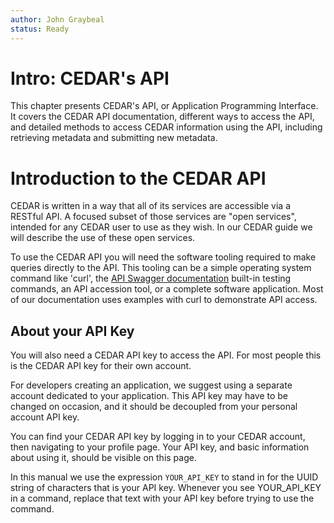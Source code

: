 ```yaml
---
author: John Graybeal
status: Ready
---
```

# Intro: CEDAR's API

This chapter presents CEDAR's API, or Application Programming Interface. 
It covers the CEDAR API documentation, different ways to access the API,
and detailed methods to access CEDAR information using the API,
including retrieving metadata and submitting new metadata.

<h1>Introduction to the CEDAR API</h1>

CEDAR is written in a way that all of its services are accessible via a RESTful API.
A focused subset of those services are "open services",
intended for any CEDAR user to use as they wish.
In our CEDAR guide we will describe the use of these open services.

To use the CEDAR API you will need the software tooling 
required to make queries directly to the API.
This tooling can be a simple operating system command like 'curl', 
the [API Swagger documentation](https://resource.metadatacenter.org/api) 
built-in testing commands, 
an API accession tool, or a complete software application. 
Most of our documentation uses examples with curl to demonstrate API access.

<h2>About your API Key</h2>

You will also need a CEDAR API key to access the API. 
For most people this is the CEDAR API key for their own account.

For developers creating an application, 
we suggest using a separate account dedicated to your application.
This API key may have to be changed on occasion, 
and it should be decoupled from your personal account API key.

You can find your CEDAR API key by logging in to your CEDAR account,
then navigating to your profile page.
Your API key, and basic information about using it, should be visible on this page.

In this manual we use the expression `YOUR_API_KEY` to stand in for 
the UUID string of characters that is your API key. 
Whenever you see YOUR_API_KEY in a command, 
replace that text with your API key before trying to use the command.



